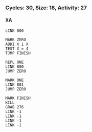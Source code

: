 ### Cycles: 30, Size: 18, Activity: 27

#### XA
```
LINK 800

MARK ZERO
ADDI X 1 X
TEST X = 4
TJMP FINISH

REPL ONE
LINK 800
JUMP ZERO

MARK ONE
LINK 801
JUMP ZERO

MARK FINISH
KILL
GRAB 276
LINK -1
LINK -1
LINK -1
LINK -1
```
